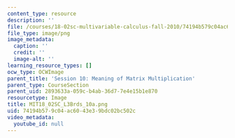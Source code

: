 ```yaml
---
content_type: resource
description: ''
file: /courses/18-02sc-multivariable-calculus-fall-2010/74194b579c04ac6043e39bdc02bc502c_MIT18_02SC_L3Brds_10a.png
file_type: image/png
image_metadata:
  caption: ''
  credit: ''
  image-alt: ''
learning_resource_types: []
ocw_type: OCWImage
parent_title: 'Session 10: Meaning of Matrix Multiplication'
parent_type: CourseSection
parent_uid: 2893633a-059c-b4ab-36d7-7e4e15b1e870
resourcetype: Image
title: MIT18_02SC_L3Brds_10a.png
uid: 74194b57-9c04-ac60-43e3-9bdc02bc502c
video_metadata:
  youtube_id: null
---
```

